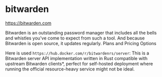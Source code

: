 # bitwarden

https://bitwarden.com

Bitwarden is an outstanding password manager that includes all the bells and
whistles you've come to expect from such a tool. And because Bitwarden is open
source, it updates regularly. Plans and Pricing Options

Here is used `https://hub.docker.com/r/bitwardenrs/server`:
This is a Bitwarden server API implementation written in Rust compatible with
upstream Bitwarden clients*, perfect for self-hosted deployment where running
the official resource-heavy service might not be ideal.
